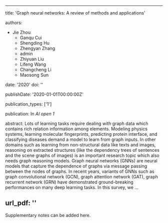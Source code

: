 
---
title: 'Graph neural networks: A review of methods and applications'

authors:
  - Jie Zhou
	-	Ganqu Cui
	-	Shengding Hu
	-	Zhengyan Zhang
	-	admin
	-	Zhiyuan Liu
	-	Lifeng Wang
	-	Changcheng Li
	-	Maosong Sun

date: '2020'
doi: ''

publishDate: '2020-01-01T00:00:00Z'

publication_types: ['1']

publication: In *AI open 1*

abstract: Lots of learning tasks require dealing with graph data which contains rich relation information among elements. Modeling physics systems, learning molecular fingerprints, predicting protein interface, and classifying diseases demand a model to learn from graph inputs. In other domains such as learning from non-structural data like texts and images, reasoning on extracted structures (like the dependency trees of sentences and the scene graphs of images) is an important research topic which also needs graph reasoning models. Graph neural networks (GNNs) are neural models that capture the dependence of graphs via message passing between the nodes of graphs. In recent years, variants of GNNs such as graph convolutional network (GCN), graph attention network (GAT), graph recurrent network (GRN) have demonstrated ground-breaking performances on many deep learning tasks. In this survey, we …

url_pdf: ''
---

Supplementary notes can be added here.
